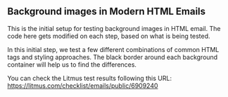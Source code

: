 ## Background images in Modern HTML Emails

This is the initial setup for testing background images in HTML email. The code here gets modified on each step, based on what is being tested.

In this initial step, we test a few different combinations of common HTML tags and styling approaches. The black border around each background container will help us to find the differences.

You can check the Litmus test results following this URL:
https://litmus.com/checklist/emails/public/6909240